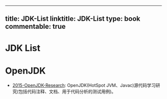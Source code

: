 
---
title: JDK-List
linktitle: JDK-List
type: book
commentable: true
---

# JDK List

# OpenJDK

- [2015-OpenJDK-Research](https://github.com/codefollower/OpenJDK-Research): OpenJDK(HotSpot JVM、Javac)源代码学习研究(包括代码注释、文档、用于代码分析的测试用例)。

    